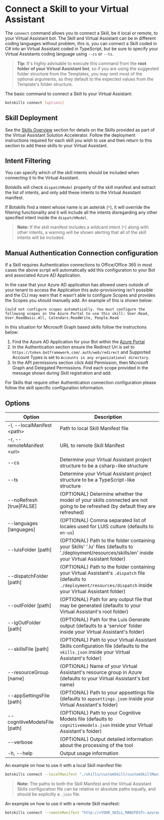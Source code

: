 # Connect a Skill to your Virtual Assistant

The `connect` command allows you to connect a Skill, be it local or remote, to your Virtual Assistant bot. The Skill and Virtual Assistant can be in different coding languages without problem, this is, you can connect a Skill coded in C# into an Virtual Assistant coded in TypeScript, but be sure to specify your Virtual Assistants coding language using `--cs` or `--ts`.

> **Tip:** It's highly advisable to execute this command from the **root folder of your Virtual Assistant bot**, so if you are using the suggested folder structure from the Templates, you may omit most of the optional arguments, as they default to the expected values from the Template's folder structure.

The basic command to connect a Skill to your Virtual Assistant:

```bash
botskills connect [options]
```

## Skill Deployment
See the [Skills Overview]({{site.baseurl}}/overview/skills) section for details on the Skills provided as part of the Virtual Assistant Solution Accelerator. Follow the deployment instructions required for each skill you wish to use and then return to this section to add these skills to your Virtual Assistant.

## Intent Filtering
You can specify which of the skill intents should be included when connecting it to the Virtual Assistant.

Botskills will check `dispatchModel` property of the skill manifest and extract the list of intents, and only add these intents to the Virtual Assistant manifest.

If Botskills find a intent whose name is an asterisk (`*`), it will override the filtering functionality and  it will include all the intents disregarding any other specified intent inside the `dispatchModel`. 

> **Note:** If the skill manifest  includes a wildcard intent (`*`) along with other intents, a warning will be shown alerting that all of the skill intents will be included.

## Manual Authentication Connection configuration

If a Skill requires Authentication connections to Office/Office 365 in most cases the above script will automatically add this configuration to your Bot and associated Azure AD Application.

In the case that your Azure AD application has allowed users outside of your tenant to access the Application this auto-provisioning isn't possible and the CLI may warn that it wasn't able to configure Scopes and provides the Scopes you should manually add. An example of this is shown below:

```
Could not configure scopes automatically. You must configure the following scopes in the Azure Portal to use this skill: User.Read, User.ReadBasic.All, Calendars.ReadWrite, People.Read
```

In this situation for Microsoft Graph based skills follow the instructions below:

1. Find the Azure AD Application for your Bot within the [Azure Portal](https://ms.portal.azure.com/#blade/Microsoft_AAD_IAM/ActiveDirectoryMenuBlade/RegisteredAppsPreview)
2. In the Authentication section ensure the Redirect Uri is set to `https://token.botframework.com/.auth/web/redirect` and Supported Account Types is set to `Accounts in any organizational directory`.
3. In the API permissions section click Add Permission, then Microsoft Graph and Delegated Permissions. Find each scope provided in the message shown during Skill registration and add.

For Skills that require other Authentication connection configuration please follow the skill specific configuration information.

## Options

| Option                        | Description                                                                                                                                                                         |
|-------------------------------|-------------------------------------------------------------------------------------------------------------------------------------------------------------------------------------|
| -l, --localManifest \<path>   | Path to local Skill Manifest file                                                                                                                                                   |
| -r, --remoteManifest \<url>   | URL to remote Skill Manifest                                                                                                                                                        |
| --cs                          | Determine your Virtual Assistant project structure to be a csharp-like structure                                                                                                    |
| --ts                          | Determine your Virtual Assistant project structure to be a TypeScript-like structure                                                                                                |
| --noRefresh [true\|FALSE]                   | (OPTIONAL) Determine whether the model of your skills connected are not going to be refreshed (by default they are refreshed)                                                       |
| --languages [languages]       | (OPTIONAL) Comma separated list of locales used for LUIS culture (defaults to `en-us`)                                                                                              |
| --luisFolder [path]           | (OPTIONAL) Path to the folder containing your Skills' '.lu' files (defaults to './deployment/resources/skills/en' inside your Virtual Assistant folder)                             |
| --dispatchFolder [path]       | (OPTIONAL) Path to the folder containing your Virtual Assistant's `.dispatch` file (defaults to `./deployment/resources/dispatch` inside your Virtual Assistant folder)          |
| --outFolder [path]            | (OPTIONAL) Path for any output file that may be generated (defaults to your Virtual Assistant's root folder)                                                                        |
| --lgOutFolder [path]          | (OPTIONAL) Path for the Luis Generate output (defaults to a 'service' folder inside your Virtual Assistant's folder)                                                                      |
| --skillsFile [path]           | (OPTIONAL) Path to your Virtual Assistant Skills configuration file (defaults to the `skills.json` inside your Virtual Assistant's folder)                                           |
| --resourceGroup [name]        | (OPTIONAL) Name of your Virtual Assistant's resource group in Azure (defaults to your Virtual Assistant's bot name)                                                                 |
| --appSettingsFile [path]      | (OPTIONAL) Path to your appsettings file (defaults to `appsettings.json` inside your Virtual Assistant's folder)                                                                    |
| --cognitiveModelsFile [path]  | (OPTIONAL) Path to your Cognitive Models file (defaults to `cognitivemodels.json` inside your Virtual Assistant's folder)                                                           |
| --verbose                     | (OPTIONAL) Output detailed information about the processing of the tool                                                                                                             |
| -h, --help                    | Output usage information                                                                                                                                                            |

An example on how to use it with a local Skill manifest file:

```bash
botskills connect --localManifest "./skills/customSkill/customSkillManifest.json" --skillsFile "./skills.json" --cs --verbose
```

> **Note:** The paths to both the Skill Manifest and the Virtual Assistant Skills configuration file can be relative or absolute paths equally, and should be explicitly a `.json` file.

An example on how to use it with a remote Skill manifest:

```bash
botskills connect --remoteManifest "http://<YOUR_SKILL_MANIFEST>.azurewebsites.net/api/skill/manifest" --skillsFile "./skills.json" --cs --verbose
```